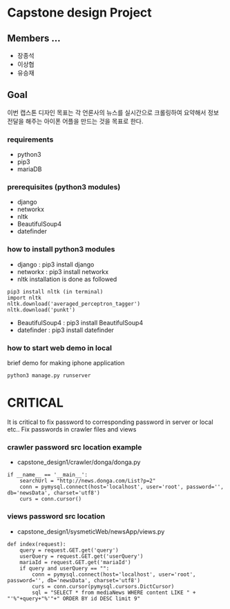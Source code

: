 # Capstone design Project

## Members ...
- 장종석
- 이상협
- 유승재

## Goal
이번 캡스톤 디자인 목표는 각 언론사의 뉴스를 실시간으로 크롤링하여 요약해서 정보 전달을 해주는 아이폰 어플을 만드는 것을 목표로 한다.

### requirements
- python3
- pip3
- mariaDB

### prerequisites (python3 modules)
- django
- networkx
- nltk
- BeautifulSoup4
- datefinder

### how to install python3 modules
- django : pip3 install django
- networkx : pip3 install networkx
- nltk installation is done as followed
```python3
pip3 install nltk (in terminal)
import nltk
nltk.download('averaged_perceptron_tagger')
nltk.download('punkt')
```
- BeautifulSoup4 : pip3 install BeautifulSoup4
- datefinder : pip3 install datefinder

### how to start web demo in local
brief demo for making iphone application
```
python3 manage.py runserver
```

# CRITICAL
It is critical to fix password to corresponding password in server or local etc..
Fix passwords in crawler files and views

### crawler password src location example
- capstone_design1/crawler/donga/donga.py
```
if __name__ == '__main__':
    searchUrl = "http://news.donga.com/List?p=2"
    conn = pymysql.connect(host='localhost', user='root', password='', db='newsData', charset='utf8')
    curs = conn.cursor()

```
### views password src location
- capstone_design1/sysmeticWeb/newsApp/views.py
```
def index(request):
    query = request.GET.get('query')
    userQuery = request.GET.get('userQuery')
    mariaId = request.GET.get('mariaId')
    if query and userQuery == "":
        conn = pymysql.connect(host='localhost', user='root', password='', db='newsData', charset='utf8')
        curs = conn.cursor(pymysql.cursors.DictCursor)
        sql = "SELECT * from mediaNews WHERE content LIKE " + "'%"+query+"%'"+" ORDER BY id DESC limit 9"

```
